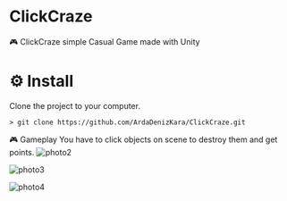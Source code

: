 # ClickCraze
🎮 ClickCraze simple Casual Game made with Unity
# ⚙️ Install
Clone the project to your computer.
```
> git clone https://github.com/ArdaDenizKara/ClickCraze.git
```

🎮 Gameplay 
You have to click objects on scene to destroy them and get points.
![photo2](https://user-images.githubusercontent.com/56769449/223858222-1c00ee99-bde8-41b8-a3f1-67680e44ad5c.png)

![photo3](https://user-images.githubusercontent.com/56769449/223858268-8e707b1b-6ad5-4b77-9e39-180f070332cb.png)

![photo4](https://user-images.githubusercontent.com/56769449/223858285-d090c891-765f-47e8-9c92-3a3d5b4e19b7.png)
